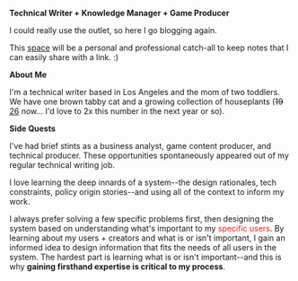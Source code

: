 **Technical Writer + Knowledge Manager + Game Producer**

I could really use the outlet, so here I go blogging again. 

This [space](2025/06/21/about-this-blog.html) will be a personal and professional catch-all to keep notes that I can easily share with a link. :)

**About Me**

I'm a technical writer based in Los Angeles and the mom of two toddlers. We have one brown tabby cat and a growing collection of houseplants (<s>19</s> [26](2025/07/05/what-i-did-during-mid-year-break.html#plants) now... I'd love to 2x this number in the next year or so). 


**Side Quests**

I've had brief stints as a business analyst, game content producer, and technical producer. These opportunities spontaneously appeared out of my regular technical writing job. 

I love learning the deep innards of a system--the design rationales, tech constraints, policy origin stories--and using all of the context to inform my work. 

I always prefer solving a few specific problems first, then designing the system based on understanding what's important to my <font color="#F21B1B">specific users</font>. By learning about my users + creators and what is or isn't important, I gain an informed idea to design information that fits the needs of all users in the system. The hardest part is learning what is or isn't important--and this is why **gaining firsthand expertise is critical to my process**.